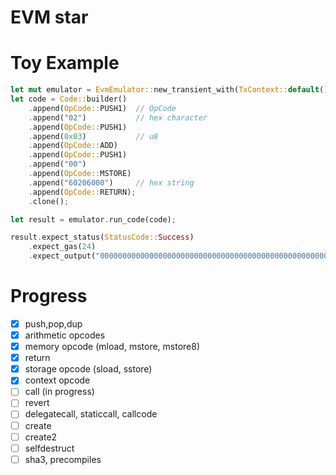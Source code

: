 # EVM star

# Toy Example
```rs
let mut emulator = EvmEmulator::new_transient_with(TxContext::default());
let code = Code::builder()
    .append(OpCode::PUSH1)  // OpCode
    .append("02")           // hex character
    .append(OpCode::PUSH1)
    .append(0x03)           // u8
    .append(OpCode::ADD)
    .append(OpCode::PUSH1)
    .append("00")
    .append(OpCode::MSTORE)
    .append("60206000")     // hex string
    .append(OpCode::RETURN);
    .clone();

let result = emulator.run_code(code);

result.expect_status(StatusCode::Success)
    .expect_gas(24)
    .expect_output("0000000000000000000000000000000000000000000000000000000000000005");
```

# Progress
- [x] push,pop,dup
- [x] arithmetic opcodes
- [x] memory opcode (mload, mstore, mstore8)
- [x] return
- [x] storage opcode (sload, sstore)
- [x] context opcode
- [ ] call (in progress)
- [ ] revert
- [ ] delegatecall, staticcall, callcode
- [ ] create
- [ ] create2
- [ ] selfdestruct
- [ ] sha3, precompiles